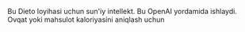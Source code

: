 Bu Dieto loyihasi uchun sun'iy intellekt. Bu OpenAI yordamida ishlaydi. Ovqat yoki mahsulot kaloriyasini aniqlash uchun
